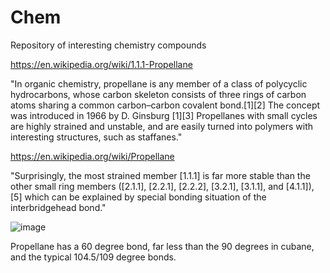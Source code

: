 # Chem
Repository of interesting chemistry compounds

https://en.wikipedia.org/wiki/1.1.1-Propellane

"In organic chemistry, propellane is any member of a class of polycyclic hydrocarbons, whose carbon skeleton consists of three rings of carbon atoms sharing a common carbon–carbon covalent bond.[1][2] The concept was introduced in 1966 by D. Ginsburg [1][3] Propellanes with small cycles are highly strained and unstable, and are easily turned into polymers with interesting structures, such as staffanes." 

https://en.wikipedia.org/wiki/Propellane

"Surprisingly, the most strained member [1.1.1] is far more stable than the other small ring members ([2.1.1], [2.2.1], [2.2.2], [3.2.1], [3.1.1], and [4.1.1]),[5] which can be explained by special bonding situation of the interbridgehead bond."

![image](https://github.com/hatonthecat/Chem/assets/76194453/3e79acab-e723-4f2e-a540-e3acb87911cb)

Propellane has a 60 degree bond, far less than the 90 degrees in cubane, and the typical 104.5/109 degree bonds.


